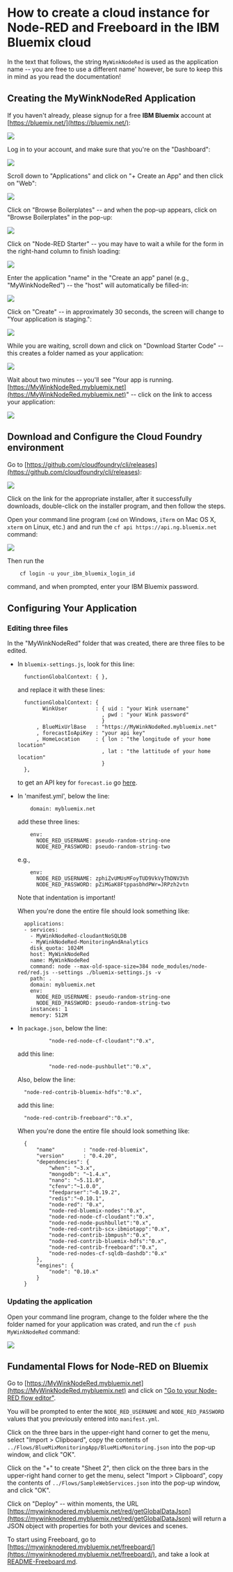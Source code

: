 # How to create a cloud instance for Node-RED and Freeboard in the IBM Bluemix cloud

In the text that follows,
the string `MyWinkNodeRed` is used as the application name -- 
you are free to use a different name'
however, be sure to keep this in mind as you read the documentation!

## Creating the MyWinkNodeRed Application

If you haven't already, please signup for a free **IBM Bluemix** account at [https://bluemix.net/](https://bluemix.net/):

<img src='images/01.png'/>

Log in to your account, and make sure that you're on the "Dashboard":

<img src='images/02.png'/>

Scroll down to "Applications" and click on "+ Create an App" and then click on "Web":

<img src='images/03.png'/>

Click on "Browse Boilerplates" -- and when the pop-up appears, click on "Browse Boilerplates" in the pop-up:

<img src='images/04.png'/>

Click on "Node-RED Starter" -- you may have to wait a while for the form in the right-hand column to finish loading:

<img src='images/05.png'/>

Enter the application "name" in the "Create an app" panel (e.g., "MyWinkNodeRed") --
the "host" will automatically be filled-in:

<img src='images/06.png'/>

Click on "Create" --
in approximately 30 seconds, the screen will change to "Your application is staging.":

<img src='images/07.png'/>

While you are waiting, scroll down and click on "Download Starter Code" --
this creates a folder named as your application:

<img src='images/10.png'/>

Wait about two minutes --
you'll see "Your app is running. [https://MyWinkNodeRed.mybluemix.net](https://MyWinkNodeRed.mybluemix.net)" -- 
click on the link to access your application:

<img src='images/09.png'/>

## Download and Configure the Cloud Foundry environment
Go to [https://github.com/cloudfoundry/cli/releases](https://github.com/cloudfoundry/cli/releases):

<img src='images/00.png'/>

Click on the link for the appropriate installer,
after it successfully downloads,
double-click on the installer program,
and then follow the steps.

Open your command line program (`cmd` on Windows, `iTerm` on Mac OS X, `xterm` on Linux, etc.) and
and run the `cf api https://api.ng.bluemix.net` command:

<img src='images/11.png'/>

Then run the 

        cf login -u your_ibm_bluemix_login_id

command,
and when prompted, enter your IBM Bluemix password.

## Configuring Your Application

### Editing three files
In the "MyWinkNodeRed" folder that was created,
there are three files to be edited.

* In `bluemix-settings.js`,
look for this line:

        functionGlobalContext: { },

    and replace it with these lines:

        functionGlobalContext: {
              WinkUser         : { uid : "your Wink username"
                                 , pwd : "your Wink password"
                                 }
            , BlueMixUrlBase   : "https://MyWinkNodeRed.mybluemix.net"
            , forecastIoApiKey : "your api key"
            , HomeLocation     : { lon : "the longitude of your home location"
                                 , lat : "the lattitude of your home location"
                                 }
        },

    to get an API key for `forecast.io` go [here](https://developer.forecast.io).

* In 'manifest.yml',
below the line:

          domain: mybluemix.net

    add these three lines:

          env:
            NODE_RED_USERNAME: pseudo-random-string-one
            NODE_RED_PASSWORD: pseudo-random-string-two

    e.g.,

          env:
            NODE_RED_USERNAME: zphiZvUMUsMFoyTUD9VkVyThDNV3Vh
            NODE_RED_PASSWORD: pZiMGaK8FtppasbhdPWr=JRPzh2vtn

    Note that indentation is important!

    When you're done the entire file should look something like:

        applications:
        - services:
          - MyWinkNodeRed-cloudantNoSQLDB
          - MyWinkNodeRed-MonitoringAndAnalytics
          disk_quota: 1024M
          host: MyWinkNodeRed
          name: MyWinkNodeRed
          command: node --max-old-space-size=384 node_modules/node-red/red.js --settings ./bluemix-settings.js -v
          path: .
          domain: mybluemix.net
          env:
            NODE_RED_USERNAME: pseudo-random-string-one
            NODE_RED_PASSWORD: pseudo-random-string-two
          instances: 1
          memory: 512M

* In `package.json`,
below the line:

                "node-red-node-cf-cloudant":"0.x",

    add this line:

                "node-red-node-pushbullet":"0.x",

    Also, below the line:

        "node-red-contrib-bluemix-hdfs":"0.x",

    add this line:

        "node-red-contrib-freeboard":"0.x",

    When you're done the entire file should look something like:

        {
            "name"         : "node-red-bluemix",
            "version"      : "0.4.20",
            "dependencies": {
                "when": "~3.x",
                "mongodb": "~1.4.x",
                "nano": "~5.11.0",
                "cfenv":"~1.0.0",
                "feedparser":"~0.19.2",
                "redis":"~0.10.1",
                "node-red": "0.x",
                "node-red-bluemix-nodes":"0.x",
                "node-red-node-cf-cloudant":"0.x",
                "node-red-node-pushbullet":"0.x",
                "node-red-contrib-scx-ibmiotapp":"0.x",
                "node-red-contrib-ibmpush":"0.x",
                "node-red-contrib-bluemix-hdfs":"0.x",
                "node-red-contrib-freeboard":"0.x",
                "node-red-nodes-cf-sqldb-dashdb":"0.x"
            },
            "engines": {
                "node": "0.10.x"
            }
        }

### Updating the application
Open your command line program,
change to the folder where the the folder named for your application was crated,
and run the `cf push MyWinkNodeRed` command:

<img src='images/12.png'/>

## Fundamental Flows for Node-RED on Bluemix
Go to [https://MyWinkNodeRed.mybluemix.net](https://MyWinkNodeRed.mybluemix.net) and click on 
["Go to your Node-RED flow editor"](https://mywinknodered.mybluemix.net/red).

You will be prompted to enter the `NODE_RED_USERNAME` and `NODE_RED_PASSWORD` values
that you previously entered into `manifest.yml`.

Click on the three bars in the upper-right hand corner to get the menu,
select "Import > Clipboard",
copy the contents of `../Flows/BlueMixMonitoringApp/BlueMixMonitoring.json` into the pop-up window,
and click "OK".

Click on the "+" to create "Sheet 2",
then click on the three bars in the upper-right hand corner to get the menu,
select "Import > Clipboard",
copy the contents of `../Flows/SampleWebServices.json` into the pop-up window,
and click "OK".

Click on "Deploy" -- within moments,
the URL [https://mywinknodered.mybluemix.net/red/getGlobalDataJson](https://mywinknodered.mybluemix.net/red/getGlobalDataJson)
will return a JSON object with properties for both your devices and scenes.

To start using Freeboard,
go to [https://mywinknodered.mybluemix.net/freeboard/](https://mywinknodered.mybluemix.net/freeboard/),
and take a look at [README-Freeboard.md](README-Freeboard.md).
